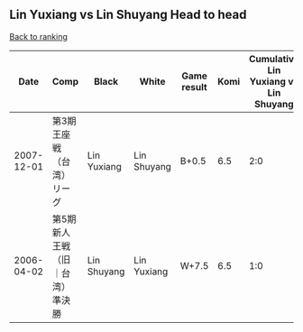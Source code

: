 ## Lin Yuxiang vs Lin Shuyang Head to head

[Back to ranking](../../index.md)




| **Date** | **Comp** | **Black** | **White** | **Game result** | **Komi** | **Cumulative Lin Yuxiang vs Lin Shuyang** | **Lin Yuxiang streak** | **Lin Shuyang streak** | 
| --- | --- | --- | --- | --- | --- | --- | --- | --- |
| 2007-12-01 | 第3期王座戦（台湾）リーグ | Lin Yuxiang | Lin Shuyang | B+0.5 | 6.5 | 2:0 | 2 | 0 | 
| 2006-04-02 | 第5期新人王戦（旧｜台湾）準決勝 | Lin Shuyang | Lin Yuxiang | W+7.5 | 6.5 | 1:0 | 1 | 0 |




